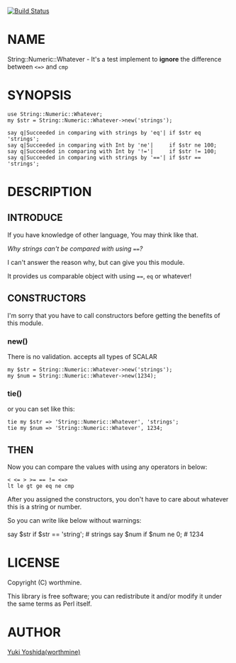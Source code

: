 [![Build Status](https://travis-ci.com/worthmine/String-Numeric-Whatever.svg?branch=master)](https://travis-ci.com/worthmine/String-Numeric-Whatever)
# NAME

String::Numeric::Whatever - It's a test implement to
**ignore** the difference between `<=>` and `cmp` 

# SYNOPSIS

    use String::Numeric::Whatever;
    my $str = String::Numeric::Whatever->new('strings');

    say q|Succeeded in comparing with strings by 'eq'| if $str eq 'strings';            
    say q|Succeeded in comparing with Int by 'ne'|     if $str ne 100;            
    say q|Succeeded in comparing with Int by '!='|     if $str != 100;
    say q|Succeeded in comparing with strings by '=='| if $str == 'strings';
              

# DESCRIPTION

## INTRODUCE

If you have knowledge of other language, You may think like that.

_Why strings can't be compared with using `==`?_

I can't answer the reason why, but can give you this module.

It provides us comparable object with using `==`, `eq` or whatever!

## CONSTRUCTORS

I'm sorry that you have to call constructors
before getting the benefits of this module.

### new()

There is no validation. accepts all types of SCALAR

    my $str = String::Numeric::Whatever->new('strings');
    my $num = String::Numeric::Whatever->new(1234);

### tie()

or you can set like this:

    tie my $str => 'String::Numeric::Whatever', 'strings';
    tie my $num => 'String::Numeric::Whatever', 1234;

## THEN

Now you can compare the values with using any operators in below:

    < <= > >= == != <=>
    lt le gt ge eq ne cmp

After you assigned the constructors,
you don't have to care about whatever this is a string or number.

So you can write like below without warnings:

say $str if $str == 'string';   # strings 
say $num if $num ne 0;          # 1234 

# LICENSE

Copyright (C) worthmine.

This library is free software; you can redistribute it and/or modify
it under the same terms as Perl itself.

# AUTHOR

[Yuki Yoshida(worthmine)](https://github.com/worthmine)
